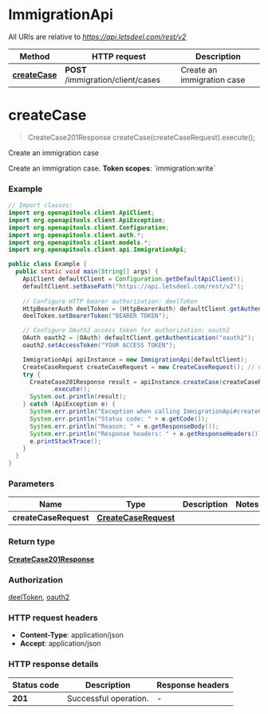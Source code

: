 # ImmigrationApi

All URIs are relative to *https://api.letsdeel.com/rest/v2*

| Method | HTTP request | Description |
|------------- | ------------- | -------------|
| [**createCase**](ImmigrationApi.md#createCase) | **POST** /immigration/client/cases | Create an immigration case |


<a id="createCase"></a>
# **createCase**
> CreateCase201Response createCase(createCaseRequest).execute();

Create an immigration case

Create an immigration case.  **Token scopes**: &#x60;immigration:write&#x60;

### Example
```java
// Import classes:
import org.openapitools.client.ApiClient;
import org.openapitools.client.ApiException;
import org.openapitools.client.Configuration;
import org.openapitools.client.auth.*;
import org.openapitools.client.models.*;
import org.openapitools.client.api.ImmigrationApi;

public class Example {
  public static void main(String[] args) {
    ApiClient defaultClient = Configuration.getDefaultApiClient();
    defaultClient.setBasePath("https://api.letsdeel.com/rest/v2");
    
    // Configure HTTP bearer authorization: deelToken
    HttpBearerAuth deelToken = (HttpBearerAuth) defaultClient.getAuthentication("deelToken");
    deelToken.setBearerToken("BEARER TOKEN");

    // Configure OAuth2 access token for authorization: oauth2
    OAuth oauth2 = (OAuth) defaultClient.getAuthentication("oauth2");
    oauth2.setAccessToken("YOUR ACCESS TOKEN");

    ImmigrationApi apiInstance = new ImmigrationApi(defaultClient);
    CreateCaseRequest createCaseRequest = new CreateCaseRequest(); // CreateCaseRequest | 
    try {
      CreateCase201Response result = apiInstance.createCase(createCaseRequest)
            .execute();
      System.out.println(result);
    } catch (ApiException e) {
      System.err.println("Exception when calling ImmigrationApi#createCase");
      System.err.println("Status code: " + e.getCode());
      System.err.println("Reason: " + e.getResponseBody());
      System.err.println("Response headers: " + e.getResponseHeaders());
      e.printStackTrace();
    }
  }
}
```

### Parameters

| Name | Type | Description  | Notes |
|------------- | ------------- | ------------- | -------------|
| **createCaseRequest** | [**CreateCaseRequest**](CreateCaseRequest.md)|  | |

### Return type

[**CreateCase201Response**](CreateCase201Response.md)

### Authorization

[deelToken](../README.md#deelToken), [oauth2](../README.md#oauth2)

### HTTP request headers

 - **Content-Type**: application/json
 - **Accept**: application/json

### HTTP response details
| Status code | Description | Response headers |
|-------------|-------------|------------------|
| **201** | Successful operation. |  -  |

